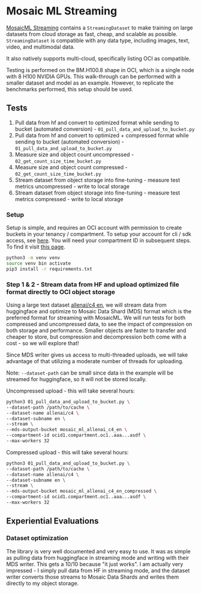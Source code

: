 # Mosaic ML Streaming

[MosaicML Streaming](https://github.com/mosaicml/streaming) contains a `StreamingDataset` to make training on large datasets from cloud storage as fast, cheap, and scalable as possible. `StreamingDataset` is compatible with any data type, including images, text, video, and multimodal data.

It also natively supports multi-cloud, specifically listing OCI as compatible.

Testing is performed on the BM.H100.8 shape in OCI, which is a single node with 8 H100 NVIDIA GPUs. This walk-through can be performed with a smaller dataset and model as an example. However, to replicate the benchmarks performed, this setup should be used.

## Tests
1. Pull data from hf and convert to optimized format while sending to bucket (automated conversion) - `01_pull_data_and_upload_to_bucket.py`
2. Pull data from hf and convert to optimized + compressed format while sending to bucket (automated conversion) - `01_pull_data_and_upload_to_bucket.py`
3. Measure size and object count uncompressed - `02_get_count_size_time_bucket.py`
4. Measure size and object count compressed - `02_get_count_size_time_bucket.py`
5. Stream dataset from object storage into fine-tuning - measure test metrics uncompressed - write to local storage
6. Stream dataset from object storage into fine-tuning - measure test metrics compressed - write to local storage

### Setup
Setup is simple, and requires an OCI account with permission to create buckets in your tenancy / compartment. To setup your account for cli / sdk access, see [here](provide_link). You will need your compartment ID in subsequent steps. To find it visit [this page](insert_link).

```bash
python3 -m venv venv
source venv bin activate
pip3 install -r requirements.txt
```

### Step 1 & 2 - Stream data from HF and upload optimized file format directly to OCI object storage
Using a large text dataset [allenai/c4 en](https://huggingface.co/datasets/allenai/c4), we will stream data from huggingface and optimize to Mosaic Data Shard (MDS) format which is the preferred format for streaming with MosaicML. We will run tests for both compressed and uncompressed data, to see the impact of compression on both storage and performance. Smaller objects are faster to transfer and cheaper to store, but compression and decompression both come with a cost - so we will explore that!

Since MDS writer gives us access to multi-threaded uploads, we will take advantage of that utilizing a moderate number of threads for uploading.

Note: `--dataset-path` can be small since data in the example will be streamed for huggingface, so it will not be stored locally.

Uncompressed upload - this will take several hours:
```bash
python3 01_pull_data_and_upload_to_bucket.py \
--dataset-path /path/to/cache \
--dataset-name allenai/c4 \
--dataset-subname en \
--stream \
--mds-output-bucket mosaic_ml_allenai_c4_en \
--compartment-id ocid1.compartment.oc1..aaa...asdf \
--max-workers 32
```

Compressed upload - this will take several hours:
```bash
python3 01_pull_data_and_upload_to_bucket.py \
--dataset-path /path/to/cache \
--dataset-name allenai/c4 \
--dataset-subname en \
--stream \
--mds-output-bucket mosaic_ml_allenai_c4_en_compressed \
--compartment-id ocid1.compartment.oc1..aaa...asdf \
--max-workers 32
```


## Experiential Evaluations

### Dataset optimization
The library is very well documented and very easy to use. It was as simple as pulling data from huggingface in streaming mode and writing with their MDS writer. This gets a 10/10 because "it just works". I am actually very impressed - I simply pull data from HF in streaming mode, and the dataset writer converts those streams to Mosaic Data Shards and writes them directly to my object storage.




